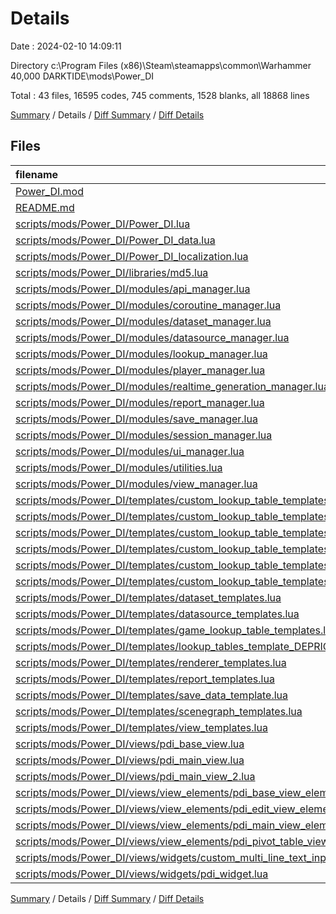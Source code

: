 # Details

Date : 2024-02-10 14:09:11

Directory c:\\Program Files (x86)\\Steam\\steamapps\\common\\Warhammer 40,000 DARKTIDE\\mods\\Power_DI

Total : 43 files,  16595 codes, 745 comments, 1528 blanks, all 18868 lines

[Summary](results.md) / Details / [Diff Summary](diff.md) / [Diff Details](diff-details.md)

## Files
| filename | language | code | comment | blank | total |
| :--- | :--- | ---: | ---: | ---: | ---: |
| [Power_DI.mod](/Power_DI.mod) | XML | 11 | 0 | 2 | 13 |
| [README.md](/README.md) | Markdown | 52 | 0 | 25 | 77 |
| [scripts/mods/Power_DI/Power_DI.lua](/scripts/mods/Power_DI/Power_DI.lua) | Lua | 152 | 18 | 19 | 189 |
| [scripts/mods/Power_DI/Power_DI_data.lua](/scripts/mods/Power_DI/Power_DI_data.lua) | Lua | 100 | 0 | 2 | 102 |
| [scripts/mods/Power_DI/Power_DI_localization.lua](/scripts/mods/Power_DI/Power_DI_localization.lua) | Lua | 167 | 0 | 4 | 171 |
| [scripts/mods/Power_DI/libraries/md5.lua](/scripts/mods/Power_DI/libraries/md5.lua) | Lua | 347 | 17 | 63 | 427 |
| [scripts/mods/Power_DI/modules/api_manager.lua](/scripts/mods/Power_DI/modules/api_manager.lua) | Lua | 39 | 6 | 2 | 47 |
| [scripts/mods/Power_DI/modules/coroutine_manager.lua](/scripts/mods/Power_DI/modules/coroutine_manager.lua) | Lua | 56 | 6 | 7 | 69 |
| [scripts/mods/Power_DI/modules/dataset_manager.lua](/scripts/mods/Power_DI/modules/dataset_manager.lua) | Lua | 358 | 65 | 61 | 484 |
| [scripts/mods/Power_DI/modules/datasource_manager.lua](/scripts/mods/Power_DI/modules/datasource_manager.lua) | Lua | 93 | 9 | 22 | 124 |
| [scripts/mods/Power_DI/modules/lookup_manager.lua](/scripts/mods/Power_DI/modules/lookup_manager.lua) | Lua | 73 | 8 | 12 | 93 |
| [scripts/mods/Power_DI/modules/player_manager.lua](/scripts/mods/Power_DI/modules/player_manager.lua) | Lua | 29 | 1 | 5 | 35 |
| [scripts/mods/Power_DI/modules/realtime_generation_manager.lua](/scripts/mods/Power_DI/modules/realtime_generation_manager.lua) | Lua | 71 | 1 | 4 | 76 |
| [scripts/mods/Power_DI/modules/report_manager.lua](/scripts/mods/Power_DI/modules/report_manager.lua) | Lua | 443 | 19 | 67 | 529 |
| [scripts/mods/Power_DI/modules/save_manager.lua](/scripts/mods/Power_DI/modules/save_manager.lua) | Lua | 240 | 17 | 30 | 287 |
| [scripts/mods/Power_DI/modules/session_manager.lua](/scripts/mods/Power_DI/modules/session_manager.lua) | Lua | 125 | 13 | 23 | 161 |
| [scripts/mods/Power_DI/modules/ui_manager.lua](/scripts/mods/Power_DI/modules/ui_manager.lua) | Lua | 4,478 | 425 | 360 | 5,263 |
| [scripts/mods/Power_DI/modules/utilities.lua](/scripts/mods/Power_DI/modules/utilities.lua) | Lua | 194 | 24 | 37 | 255 |
| [scripts/mods/Power_DI/modules/view_manager.lua](/scripts/mods/Power_DI/modules/view_manager.lua) | Lua | 306 | 1 | 43 | 350 |
| [scripts/mods/Power_DI/templates/custom_lookup_table_templates/buff_to_talent.lua](/scripts/mods/Power_DI/templates/custom_lookup_table_templates/buff_to_talent.lua) | Lua | 25 | 0 | 3 | 28 |
| [scripts/mods/Power_DI/templates/custom_lookup_table_templates/combat_abilities.lua](/scripts/mods/Power_DI/templates/custom_lookup_table_templates/combat_abilities.lua) | Lua | 53 | 11 | 2 | 66 |
| [scripts/mods/Power_DI/templates/custom_lookup_table_templates/damage_categories.lua](/scripts/mods/Power_DI/templates/custom_lookup_table_templates/damage_categories.lua) | Lua | 86 | 1 | 5 | 92 |
| [scripts/mods/Power_DI/templates/custom_lookup_table_templates/index.lua](/scripts/mods/Power_DI/templates/custom_lookup_table_templates/index.lua) | Lua | 8 | 0 | 0 | 8 |
| [scripts/mods/Power_DI/templates/custom_lookup_table_templates/minion_categories.lua](/scripts/mods/Power_DI/templates/custom_lookup_table_templates/minion_categories.lua) | Lua | 313 | 1 | 1 | 315 |
| [scripts/mods/Power_DI/templates/custom_lookup_table_templates/player_state_categories.lua](/scripts/mods/Power_DI/templates/custom_lookup_table_templates/player_state_categories.lua) | Lua | 29 | 0 | 3 | 32 |
| [scripts/mods/Power_DI/templates/dataset_templates.lua](/scripts/mods/Power_DI/templates/dataset_templates.lua) | Lua | 777 | 0 | 42 | 819 |
| [scripts/mods/Power_DI/templates/datasource_templates.lua](/scripts/mods/Power_DI/templates/datasource_templates.lua) | Lua | 1,405 | 20 | 186 | 1,611 |
| [scripts/mods/Power_DI/templates/game_lookup_table_templates.lua](/scripts/mods/Power_DI/templates/game_lookup_table_templates.lua) | Lua | 12 | 1 | 3 | 16 |
| [scripts/mods/Power_DI/templates/lookup_tables_template_DEPRICATED.lua](/scripts/mods/Power_DI/templates/lookup_tables_template_DEPRICATED.lua) | Lua | 125 | 4 | 13 | 142 |
| [scripts/mods/Power_DI/templates/renderer_templates.lua](/scripts/mods/Power_DI/templates/renderer_templates.lua) | Lua | 55 | 0 | 11 | 66 |
| [scripts/mods/Power_DI/templates/report_templates.lua](/scripts/mods/Power_DI/templates/report_templates.lua) | Lua | 234 | 11 | 3 | 248 |
| [scripts/mods/Power_DI/templates/save_data_template.lua](/scripts/mods/Power_DI/templates/save_data_template.lua) | Lua | 5 | 1 | 1 | 7 |
| [scripts/mods/Power_DI/templates/scenegraph_templates.lua](/scripts/mods/Power_DI/templates/scenegraph_templates.lua) | Lua | 171 | 0 | 1 | 172 |
| [scripts/mods/Power_DI/templates/view_templates.lua](/scripts/mods/Power_DI/templates/view_templates.lua) | Lua | 70 | 1 | 2 | 73 |
| [scripts/mods/Power_DI/views/pdi_base_view.lua](/scripts/mods/Power_DI/views/pdi_base_view.lua) | Lua | 206 | 0 | 36 | 242 |
| [scripts/mods/Power_DI/views/pdi_main_view.lua](/scripts/mods/Power_DI/views/pdi_main_view.lua) | Lua | 564 | 2 | 38 | 604 |
| [scripts/mods/Power_DI/views/pdi_main_view_2.lua](/scripts/mods/Power_DI/views/pdi_main_view_2.lua) | Lua | 38 | 0 | 6 | 44 |
| [scripts/mods/Power_DI/views/view_elements/pdi_base_view_element.lua](/scripts/mods/Power_DI/views/view_elements/pdi_base_view_element.lua) | Lua | 206 | 0 | 41 | 247 |
| [scripts/mods/Power_DI/views/view_elements/pdi_edit_view_element.lua](/scripts/mods/Power_DI/views/view_elements/pdi_edit_view_element.lua) | Lua | 2,421 | 26 | 149 | 2,596 |
| [scripts/mods/Power_DI/views/view_elements/pdi_main_view_element.lua](/scripts/mods/Power_DI/views/view_elements/pdi_main_view_element.lua) | Lua | 648 | 6 | 39 | 693 |
| [scripts/mods/Power_DI/views/view_elements/pdi_pivot_table_view_element.lua](/scripts/mods/Power_DI/views/view_elements/pdi_pivot_table_view_element.lua) | Lua | 1,279 | 25 | 69 | 1,373 |
| [scripts/mods/Power_DI/views/widgets/custom_multi_line_text_input.lua](/scripts/mods/Power_DI/views/widgets/custom_multi_line_text_input.lua) | Lua | 518 | 5 | 77 | 600 |
| [scripts/mods/Power_DI/views/widgets/pdi_widget.lua](/scripts/mods/Power_DI/views/widgets/pdi_widget.lua) | Lua | 13 | 0 | 9 | 22 |

[Summary](results.md) / Details / [Diff Summary](diff.md) / [Diff Details](diff-details.md)